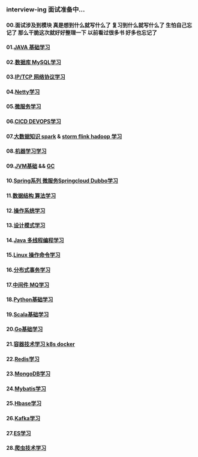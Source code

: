 ### interview-ing 面试准备中...
#### 00.面试涉及到模块  真是想到什么就写什么了  复习到什么就写什么了  生怕自己忘记了  那么干脆这次就好好整理一下  以前看过很多书  好多也忘记了
#### 01.[JAVA 基础学习](https://github.com/licslan/interview-ing/blob/master/JAVA.md) 
#### 02.[数据库 MySQL学习](https://github.com/licslan/interview-ing/blob/master/MySQL.md)  
#### 03.[IP/TCP 网络协议学习](https://www.licslan.com)
#### 04.[Netty学习](https://github.com/licslan/interview-ing/blob/master/NETTY.md)
#### 05.[微服务学习](https://www.licslan.com)
#### 06.[CICD DEVOPS学习](https://www.licslan.com)
#### 07.[大数据知识 spark](https://github.com/licslan/interview-ing/blob/master/SPARK.md) & [storm flink hadoop 学习](https://www.licslan.com)
#### 08.[机器学习学习](https://www.licslan.com)
#### 09.[JVM基础](https://github.com/licslan/interview-ing/blob/master/JVM.md) && [GC](https://github.com/licslan/interview-ing/blob/master/GC.md)
#### 10.[Spring系列 微服务Springcloud Dubbo学习](https://www.licslan.com)
#### 11.[数据结构 算法学习](https://www.licslan.com)
#### 12.[操作系统学习](https://www.licslan.com)
#### 13.[设计模式学习](https://www.licslan.com)
#### 14.[Java 多线程编程学习](https://github.com/licslan/interview-ing/blob/master/MULTI-THREAD.md)
#### 15.[Linux 操作命令学习](https://www.licslan.com)
#### 16.[分布式事务学习](https://www.licslan.com)
#### 17.[中间件 MQ学习](https://www.licslan.com)
#### 18.[Python基础学习](https://github.com/licslan/interview-ing/blob/master/PYTHON.md)
#### 19.[Scala基础学习](https://github.com/licslan/interview-ing/blob/master/SCALA.md)
#### 20.[Go基础学习](https://github.com/licslan/interview-ing/blob/master/GO.md)
#### 21.[容器技术学习 k8s docker](https://github.com/licslan/interview-ing/blob/master/DOCKER.md)
#### 22.[Redis学习](https://github.com/licslan/interview-ing/blob/master/REDIS.md)
#### 23.[MongoDB学习](https://www.licslan.com)
#### 24.[Mybatis学习](https://blog.mybatis.org/)
#### 25.[Hbase学习](https://www.licslan.com)
#### 26.[Kafka学习](https://www.licslan.com)
#### 27.[ES学习](https://www.licslan.com)
#### 28.[爬虫技术学习](https://www.licslan.com)
